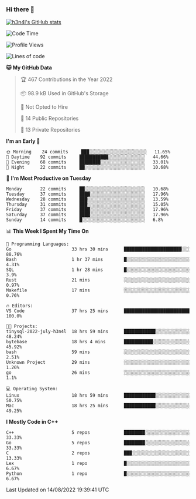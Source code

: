 ### Hi there 👋

[![h3n4l's GitHub stats](https://github-readme-stats.vercel.app/api?username=h3n4l&count_private=true&show_icons=true&theme=radical)](https://github.com/h3n4l/github-readme-stats)

<!--START_SECTION:waka-->
![Code Time](http://img.shields.io/badge/Code%20Time-579%20hrs%2050%20mins-blue)

![Profile Views](http://img.shields.io/badge/Profile%20Views-4-blue)

![Lines of code](https://img.shields.io/badge/From%20Hello%20World%20I%27ve%20Written-43%20Thousand%20lines%20of%20code-blue)

**🐱 My GitHub Data** 

> 🏆 467 Contributions in the Year 2022
 > 
> 📦 98.9 kB Used in GitHub's Storage 
 > 
> 🚫 Not Opted to Hire
 > 
> 📜 14 Public Repositories 
 > 
> 🔑 13 Private Repositories  
 > 
**I'm an Early 🐤** 

```text
🌞 Morning    24 commits     ███░░░░░░░░░░░░░░░░░░░░░░   11.65% 
🌆 Daytime    92 commits     ███████████░░░░░░░░░░░░░░   44.66% 
🌃 Evening    68 commits     ████████░░░░░░░░░░░░░░░░░   33.01% 
🌙 Night      22 commits     ██░░░░░░░░░░░░░░░░░░░░░░░   10.68%

```
📅 **I'm Most Productive on Tuesday** 

```text
Monday       22 commits     ██░░░░░░░░░░░░░░░░░░░░░░░   10.68% 
Tuesday      37 commits     ████░░░░░░░░░░░░░░░░░░░░░   17.96% 
Wednesday    28 commits     ███░░░░░░░░░░░░░░░░░░░░░░   13.59% 
Thursday     31 commits     ███░░░░░░░░░░░░░░░░░░░░░░   15.05% 
Friday       37 commits     ████░░░░░░░░░░░░░░░░░░░░░   17.96% 
Saturday     37 commits     ████░░░░░░░░░░░░░░░░░░░░░   17.96% 
Sunday       14 commits     █░░░░░░░░░░░░░░░░░░░░░░░░   6.8%

```


📊 **This Week I Spent My Time On** 

```text
💬 Programming Languages: 
Go                       33 hrs 30 mins      ██████████████████████░░░   88.76% 
Bash                     1 hr 37 mins        █░░░░░░░░░░░░░░░░░░░░░░░░   4.31% 
SQL                      1 hr 28 mins        █░░░░░░░░░░░░░░░░░░░░░░░░   3.9% 
Rust                     21 mins             ░░░░░░░░░░░░░░░░░░░░░░░░░   0.97% 
Makefile                 17 mins             ░░░░░░░░░░░░░░░░░░░░░░░░░   0.76%

🔥 Editors: 
VS Code                  37 hrs 25 mins      █████████████████████████   100.0%

🐱‍💻 Projects: 
tinysql-2022-july-h3n4l  18 hrs 59 mins      ████████████░░░░░░░░░░░░░   48.24% 
bytebase                 18 hrs 4 mins       ███████████░░░░░░░░░░░░░░   45.92% 
bash                     59 mins             ░░░░░░░░░░░░░░░░░░░░░░░░░   2.51% 
Unknown Project          29 mins             ░░░░░░░░░░░░░░░░░░░░░░░░░   1.26% 
go                       26 mins             ░░░░░░░░░░░░░░░░░░░░░░░░░   1.1%

💻 Operating System: 
Linux                    18 hrs 59 mins      ████████████░░░░░░░░░░░░░   50.75% 
Mac                      18 hrs 25 mins      ████████████░░░░░░░░░░░░░   49.25%

```

**I Mostly Code in C++** 

```text
C++                      5 repos             ████████░░░░░░░░░░░░░░░░░   33.33% 
Go                       5 repos             ████████░░░░░░░░░░░░░░░░░   33.33% 
C                        2 repos             ███░░░░░░░░░░░░░░░░░░░░░░   13.33% 
Lex                      1 repo              █░░░░░░░░░░░░░░░░░░░░░░░░   6.67% 
Python                   1 repo              █░░░░░░░░░░░░░░░░░░░░░░░░   6.67%

```



 Last Updated on 14/08/2022 19:39:41 UTC
<!--END_SECTION:waka-->


